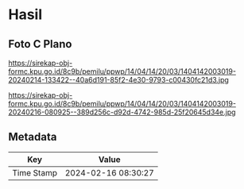 # Hasil

## Foto C Plano

https://sirekap-obj-formc.kpu.go.id/8c9b/pemilu/ppwp/14/04/14/20/03/1404142003019-20240214-133422--40a6d191-85f2-4e30-9793-c00430fc21d3.jpg

https://sirekap-obj-formc.kpu.go.id/8c9b/pemilu/ppwp/14/04/14/20/03/1404142003019-20240216-080925--389d256c-d92d-4742-985d-25f20645d34e.jpg


## Metadata

| Key        | Value               |
| ---------- | ------------------- |
| Time Stamp | 2024-02-16 08:30:27 |



